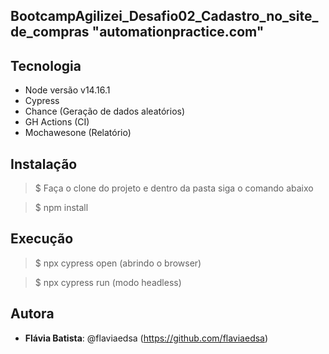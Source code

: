 
## BootcampAgilizei_Desafio02_Cadastro_no_site_de_compras "automationpractice.com"

## Tecnologia

* Node versão v14.16.1
* Cypress
* Chance (Geração de dados aleatórios)
* GH Actions (CI)
* Mochawesone (Relatório)

## Instalação

>   $ Faça o clone do projeto e dentro da pasta siga o comando abaixo

>   $ npm install

## Execução

>   $ npx cypress open (abrindo o browser)

>   $ npx cypress run (modo headless)

## Autora
 
* **Flávia Batista**: @flaviaedsa (https://github.com/flaviaedsa)
